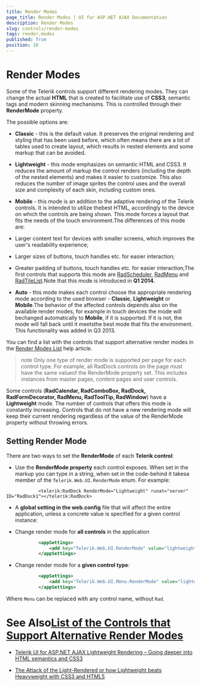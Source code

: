 ```yaml
---
title: Render Modes
page_title: Render Modes | UI for ASP.NET AJAX Documentation
description: Render Modes
slug: controls/render-modes
tags: render,modes
published: True
position: 10
---
```


# Render Modes



Some of the Telerik controls support different rendering modes. They can change the actual __HTML__ that is created	to facilitate use of __CSS3__, semantic tags and modern skinning mechanisms. This is controlled through their	__RenderMode__ property.

The possible options are:

* __Classic__ - this is the default value. It preserves the original rendering and styling that has been used before, which	often means there are a lot of tables used to create layout, which results in nested elements and some markup that can be avoided.

* __Lightweight__ - this mode emphasizes on semantic HTML and CSS3. It reduces the amount of markup the control renders	(including the depth of the nested elements) and makes it easier to customize.	This also reduces the number of image sprites the control uses and the overall size and complexity of each skin, including custom ones.

* __Mobile__ - this mode is an addition to the adaptive rendering of the Telerik controls. It is intended to utilize thebest HTML, accordingly to the device on which the controls are being shown. This mode forces a layout that fits the needs of the touch environment.The differences of this mode are:

* Larger content text for devices with smaller screens, which improves the user's readability experience;

* Larger sizes of buttons, touch handles etc. for easier interaction;

* Greater padding of buttons, touch handles etc. for easier interaction;The first controls that supports this mode are [RadScheduler](7AE3E4B9-4D74-4B70-92B4-C0BBD77A5474),	[RadMenu](57F3022B-32F0-4651-A758-BBD4FFE7D683) and [RadTileList](5bb3a139-86ff-4111-8cd4-df0fadc0de69).Note that this mode is introduced in __Q1 2014__.

* __Auto__ - this mode makes each control choose the appropriate rendering mode according to the used	browser - __Classic__, __Lightweight__ or __Mobile__.The behavior of the affected controls depends also on the available render modes, for example in touch devices the mode will bechanged automatically to __Mobile__, if it is supported. If it is not, the mode will fall back until it meetsthe best mode that fits the environment. This functionality was added in Q3 2013.

You can find a list with the controls that support alternative render modes in the [Render Modes List](feabe7ca-7549-4b88-afee-0cf7e79fc8a7) help article.

>note Only one type of render mode is supported per page for each control type. For example, all RadDock controls on the page must have the same valueof the RenderMode property set. This includes instances from master pages, content pages and user controls.
>


Some controls (__RadCalendar, RadComboBox, RadDock, RadFormDecorator, RadMenu, RadToolTip, RadWindow__) have a __Lightweight__ mode.	The number of controls that offers this mode is constantly increasing. Controls that do not have a new rendering mode will keep their current rendering	regardless of the value of the RenderMode property without throwing errors.

## Setting Render Mode

There are two ways to set the __RenderMode__ of each __Telerik control__:

* Use the __RenderMode property__ each control exposes. When set in the markup you can type in a string, when set in the code-behind it takesa member of the `Telerik.Web.UI.RenderMode` enum. For example:

````ASPNET
			<telerik:RadDock RenderMode="Lightweight" runat="server" ID="RadDock1"></telerik:RadDock>
````














* A __global setting in the web.config__ file that will affect the entire application,	unless a concrete value is specified for a given control instance:

* Change render mode for __all controls__ in the application

````XML
			<appSettings>
				<add key="Telerik.Web.UI.RenderMode" value="lightweight" />
			</appSettings>
````



* Change render mode for a __given control type__:

````XML
			<appSettings>
				<add key="Telerik.Web.UI.Menu.RenderMode" value="lightweight" />
			</appSettings>
````

Where `Menu` can be replaced with any control name, without `Rad`.

# See Also[List of the Controls that Support Alternative Render Modes](feabe7ca-7549-4b88-afee-0cf7e79fc8a7)

 * [Telerik UI for ASP.NET AJAX Lightweight Rendering – Going deeper into HTML semantics and CSS3](http://blogs.telerik.com/blogs/13-03-08/radcontrols-for-asp.net-ajax-lightweight-rendering-semantic-html-and-css3)

 * [The Attack of the Light-Rendered or how Lightweight beats Heavyweight with CSS3 and HTML5](http://blogs.telerik.com/aspnet-ajax/posts/13-06-13/attack-of-the-light-rendered-css3-and-html5-win)
